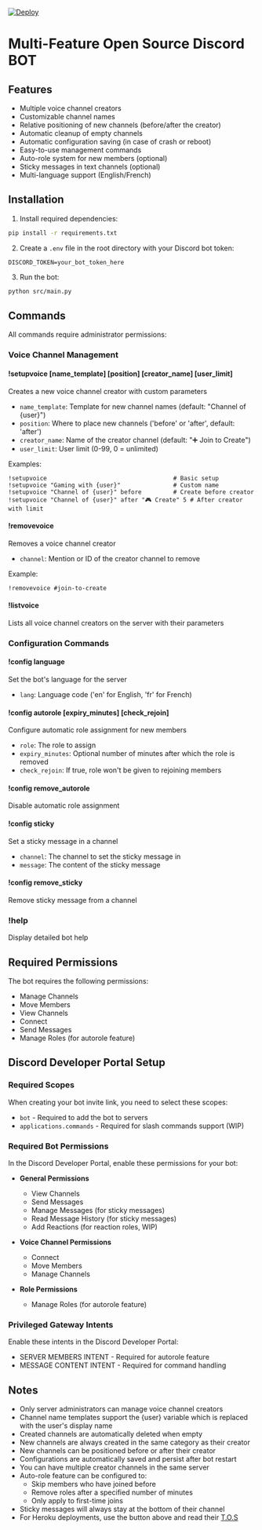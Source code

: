 [![Deploy](https://www.herokucdn.com/deploy/button.svg)](https://www.heroku.com/deploy?template=https://github.com/NewMaxT/Automated-Voice-Channel-Creator)

# Multi-Feature Open Source Discord BOT

## Features

- Multiple voice channel creators
- Customizable channel names
- Relative positioning of new channels (before/after the creator)
- Automatic cleanup of empty channels
- Automatic configuration saving (in case of crash or reboot)
- Easy-to-use management commands
- Auto-role system for new members (optional)
- Sticky messages in text channels (optional)
- Multi-language support (English/French)

## Installation

1. Install required dependencies:
```bash
pip install -r requirements.txt
```

2. Create a `.env` file in the root directory with your Discord bot token:
```
DISCORD_TOKEN=your_bot_token_here
```

3. Run the bot:
```bash
python src/main.py
```

## Commands

All commands require administrator permissions:

### Voice Channel Management

#### !setupvoice [name_template] [position] [creator_name] [user_limit]
Creates a new voice channel creator with custom parameters
- `name_template`: Template for new channel names (default: "Channel of {user}")
- `position`: Where to place new channels ('before' or 'after', default: 'after')
- `creator_name`: Name of the creator channel (default: "➕ Join to Create")
- `user_limit`: User limit (0-99, 0 = unlimited)

Examples:
```
!setupvoice                                    # Basic setup
!setupvoice "Gaming with {user}"               # Custom name
!setupvoice "Channel of {user}" before         # Create before creator
!setupvoice "Channel of {user}" after "🎮 Create" 5 # After creator with limit
```

#### !removevoice <channel>
Removes a voice channel creator
- `channel`: Mention or ID of the creator channel to remove

Example:
```
!removevoice #join-to-create
```

#### !listvoice
Lists all voice channel creators on the server with their parameters

### Configuration Commands

#### !config language <lang>
Set the bot's language for the server
- `lang`: Language code ('en' for English, 'fr' for French)

#### !config autorole <role> [expiry_minutes] [check_rejoin]
Configure automatic role assignment for new members
- `role`: The role to assign
- `expiry_minutes`: Optional number of minutes after which the role is removed
- `check_rejoin`: If true, role won't be given to rejoining members

#### !config remove_autorole
Disable automatic role assignment

#### !config sticky <channel> <message>
Set a sticky message in a channel
- `channel`: The channel to set the sticky message in
- `message`: The content of the sticky message

#### !config remove_sticky <channel>
Remove sticky message from a channel

### !help
Display detailed bot help

## Required Permissions

The bot requires the following permissions:
- Manage Channels
- Move Members
- View Channels
- Connect
- Send Messages
- Manage Roles (for autorole feature)

## Discord Developer Portal Setup

### Required Scopes
When creating your bot invite link, you need to select these scopes:
- `bot` - Required to add the bot to servers
- `applications.commands` - Required for slash commands support (WIP)

### Required Bot Permissions
In the Discord Developer Portal, enable these permissions for your bot:
- **General Permissions**
  - View Channels
  - Send Messages
  - Manage Messages (for sticky messages)
  - Read Message History (for sticky messages)
  - Add Reactions (for reaction roles, WIP)
  
- **Voice Channel Permissions**
  - Connect
  - Move Members
  - Manage Channels
  
- **Role Permissions**
  - Manage Roles (for autorole feature)

### Privileged Gateway Intents
Enable these intents in the Discord Developer Portal:
- SERVER MEMBERS INTENT - Required for autorole feature
- MESSAGE CONTENT INTENT - Required for command handling

## Notes

- Only server administrators can manage voice channel creators
- Channel name templates support the {user} variable which is replaced with the user's display name
- Created channels are automatically deleted when empty
- New channels are always created in the same category as their creator
- New channels can be positioned before or after their creator
- Configurations are automatically saved and persist after bot restart
- You can have multiple creator channels in the same server
- Auto-role feature can be configured to:
  - Skip members who have joined before
  - Remove roles after a specified number of minutes
  - Only apply to first-time joins
- Sticky messages will always stay at the bottom of their channel
- For Heroku deployments, use the button above and read their [T.O.S](https://www.heroku.com/policy/heroku-elements-terms/)

